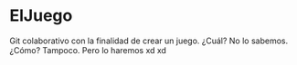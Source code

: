 # ElJuego
Git colaborativo con la finalidad de crear un juego. ¿Cuál? No lo sabemos. ¿Cómo? Tampoco. Pero lo haremos xd
xd
